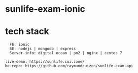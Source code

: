 # sunlife-exam-ionic 

# tech stack
```
  FE: ionic
  BE: nodejs | mongodb | express
  Server-info: digital ocean | pm2 | nginx | centos 7
```

```
live-demo: https://sunlife.cui.zone/
be-repo: https://github.com/raymundcuizon/sunlife-exam-api
```

